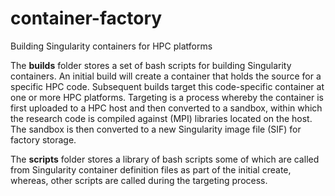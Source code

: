 # container-factory
Building Singularity containers for HPC platforms

The **builds** folder stores a set of bash scripts for building Singularity containers.
An initial build will create a container that holds the source for a specific HPC code.
Subsequent builds target this code-specific container at one or more HPC platforms.
Targeting is a process whereby the container is first uploaded to a HPC host and then converted
to a sandbox, within which the research code is compiled against (MPI) libraries located on the host.
The sandbox is then converted to a new Singularity image file (SIF) for factory storage.

The **scripts** folder stores a library of bash scripts some of which are called from Singularity container
definition files as part of the initial create, whereas, other scripts are called during the targeting process.
